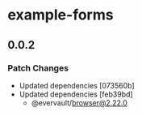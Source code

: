 # example-forms

## 0.0.2

### Patch Changes

- Updated dependencies [073560b]
- Updated dependencies [feb39bd]
  - @evervault/browser@2.22.0
